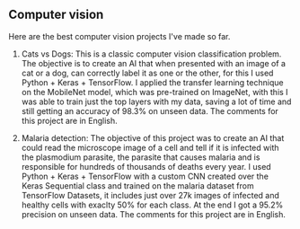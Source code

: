 ## Computer vision

Here are the best computer vision projects I've made so far.

1. Cats vs Dogs: This is a classic computer vision classification problem. The objective is to create an AI that when presented with an image of a cat or a dog, can correctly label it as one or the other, for this I used Python + Keras + TensorFlow. I applied the transfer learning technique on the MobileNet model, which was pre-trained on ImageNet, with this I was able to train just the top layers with my data, saving a lot of time and still getting an accuracy of 98.3% on unseen data. The comments for this project are in English.

2. Malaria detection: The objective of this project was to create an AI that could read the microscope image of a cell and tell if it is infected with the plasmodium parasite, the parasite that causes malaria and is responsible for hundreds of thousands of deaths every year. I used Python + Keras + TensorFlow with a custom CNN created over the Keras Sequential class and trained on the malaria dataset from TensorFlow Datasets, it includes just over 27k images of infected and healthy cells with exaclty 50% for each class. At the end I got a 95.2% precision on unseen data. The comments for this project are in English.
